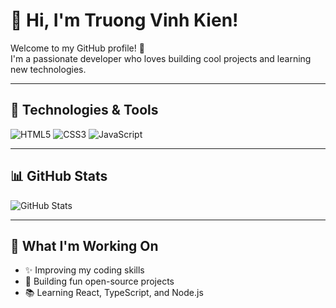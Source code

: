 # 👋 Hi, I'm Truong Vinh Kien!

Welcome to my GitHub profile! 🚀  
I'm a passionate developer who loves building cool projects and learning new technologies.

---

## 🔧 Technologies & Tools
![HTML5](https://img.shields.io/badge/HTML5-E34F26?style=flat&logo=html5&logoColor=white)
![CSS3](https://img.shields.io/badge/CSS3-1572B6?style=flat&logo=css3&logoColor=white)
![JavaScript](https://img.shields.io/badge/JavaScript-323330?style=flat&logo=javascript&logoColor=F7DF1E)

---

## 📊 GitHub Stats
![GitHub Stats](https://github-readme-stats.vercel.app/api?username=Vinh-Kien-Truong&show_icons=true&hide_title=true&count_private=true&theme=tokyonight)

---

## 🌱 What I'm Working On
- ✨ Improving my coding skills
- 🔭 Building fun open-source projects
- 📚 Learning React, TypeScript, and Node.js
